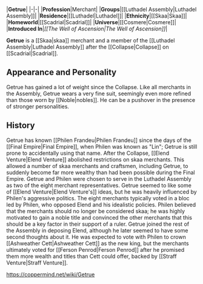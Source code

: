 |**Getrue**|
|-|-|
|**Profession**|Merchant|
|**Groups**|[[Luthadel Assembly\|Luthadel Assembly]]|
|**Residence**|[[Luthadel\|Luthadel]]|
|**Ethnicity**|[[Skaa\|Skaa]]|
|**Homeworld**|[[Scadrial\|Scadrial]]|
|**Universe**|[[Cosmere\|Cosmere]]|
|**Introduced In**|*[[The Well of Ascension\|The Well of Ascension]]*|

**Getrue** is a [[Skaa\|skaa]] merchant and a member of the [[Luthadel Assembly\|Luthadel Assembly]] after the [[Collapse\|Collapse]] on [[Scadrial\|Scadrial]].

## Appearance and Personality
Getrue has gained a lot of weight since the Collapse. Like all merchants in the Assembly, Getrue wears a very fine suit, seemingly even more refined than those worn by [[Noble\|nobles]]. He can be a pushover in the presence of stronger personalities.

## History
Getrue has known [[Philen Frandeu\|Philen Frandeu]] since the days of the [[Final Empire\|Final Empire]], when Philen was known as "Lin"; Getrue is still prone to accidentally using that name.
After the Collapse, [[Elend Venture\|Elend Venture]] abolished restrictions on skaa merchants. This allowed a number of skaa merchants and craftsmen, including Getrue, to suddenly become far more wealthy than had been possible during the Final Empire.
Getrue and Philen were chosen to serve in the Luthadel Assembly as two of the eight merchant representatives. Getrue seemed to like some of [[Elend Venture\|Elend Venture's]] ideas, but he was heavily influenced by Philen's aggressive politics. The eight merchants typically voted in a bloc led by Philen, who opposed Elend and his idealistic policies. Philen believed that the merchants should no longer be considered skaa; he was highly motivated to gain a noble title and convinced the other merchants that this should be a key factor in their support of a ruler.
Getrue joined the rest of the Assembly in deposing Elend, although he later seemed to have some second thoughts about it. He was expected to vote with Philen to crown [[Ashweather Cett\|Ashweather Cett]] as the new king, but the merchants ultimately voted for [[Ferson Penrod\|Ferson Penrod]] after he promised them more wealth and titles than Cett could offer, backed by [[Straff Venture\|Straff Venture]].



https://coppermind.net/wiki/Getrue